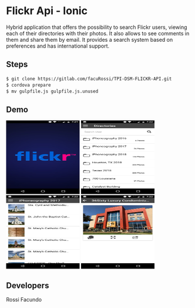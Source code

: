 Flickr Api - Ionic
=====================
Hybrid application that offers the possibility to search Flickr users, viewing each of their directories with their photos. It also allows to see comments in them and share them by email. It provides a search system based on preferences and has international support.


## Steps

```bash
$ git clone https://gitlab.com/facuRossi/TPI-DSM-FLICKR-API.git
$ cordova prepare
$ mv gulpfile.js gulpfile.js.unused
```

## Demo

<img src="readmeImg/FlickrMain.jpeg" width="200" height="200">

<img src="readmeImg/FlickrDir.jpeg" width="200" height="200">

<img src="readmeImg/FlickrList.jpeg" width="200" height="200">

<img src="readmeImg/FlickImage.jpeg" width="200" height="200">

## Developers

Rossi Facundo